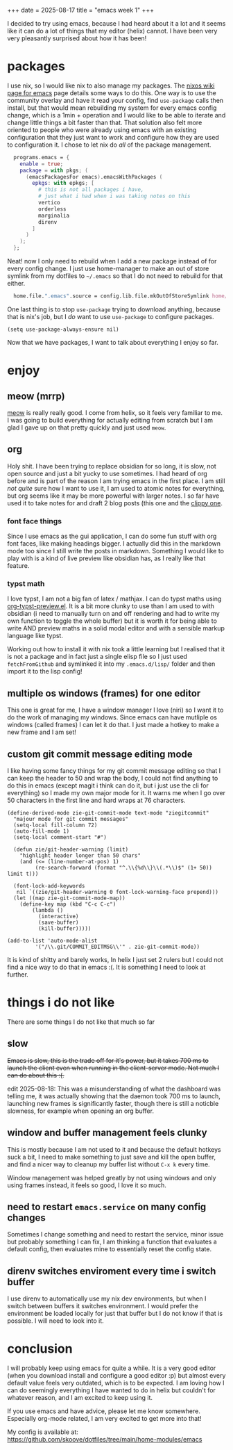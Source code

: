 +++
date = 2025-08-17
title = "emacs week 1"
+++

I decided to try using emacs, because I had heard about it a lot and it seems like it can do a lot of things that my editor (helix) cannot. I have been very very pleasantly surprised about how it has been!

# packages
I use nix, so I would like nix to also manage my packages. The [nixos wiki page for emacs](<https://nixos.wiki/wiki/Emacs>) page details some ways to do this. One way is to use the community overlay and have it read your config, find `use-package` calls then install, but that would mean rebuilding my system for every emacs config change, which is a 1min + operation and I would like to be able to iterate and change little things a bit faster than that. That solution also felt more oriented to people who were already using emacs with an existing configuration that they just want to work and configure how they are used to configuration it. I chose to let nix do *all* of the package management.

``` nix
  programs.emacs = {
    enable = true;
    package = with pkgs; (
      (emacsPackagesFor emacs).emacsWithPackages (
        epkgs: with epkgs; [
		  # this is not all packages i have,
		  # just what i had when i was taking notes on this
          vertico
          orderless
          marginalia
          direnv
        ]
      )
    );
  };
```

Neat! now I only need to rebuild when I add a new package instead of for every config change. I just use home-manager to make an out of store symlink from my dotfiles to `~/.emacs` so that I do not need to rebuild for that either.

```nix
  home.file.".emacs".source = config.lib.file.mkOutOfStoreSymlink home/zie/.dotfiles/home-modules/emacs/emacs.el;
```

One last thing is to stop `use-package` trying to download anything, because that is nix's job, but I *do* want to use `use-package` to configure packages.

```emacs-lisp
(setq use-package-always-ensure nil)
```

Now that we have packages, I want to talk about everything I enjoy so far.

# enjoy
## meow (mrrp)
[meow](<https://github.com/meow-edit/meow>) is really really good. I come from helix, so it feels very familiar to me. I was going to build everything for actually editing from scratch but I am glad I gave up on that pretty quickly and just used `meow`.

## org
Holy shit. I have been trying to replace obsidian for so long, it is slow, not open source and just a bit yucky to use sometimes. I had heard of org before and is part of the reason I am trying emacs in the first place. I am still *not quite* sure how I want to use it, I am used to atomic notes for everything, but org seems like it may be more powerful with larger notes. I so far have used it to take notes for and draft 2 blog posts (this one and the [clippy one](/blog/just-wanting-to-help).

### font face things
Since I use emacs as the gui application, I can do some fun stuff with org font faces, like making headings bigger. I actually did this in the markdown mode too since I still write the posts in markdown. Something I would like to play with is a kind of live preview like obsidian has, as I really like that feature.

### typst math
I love typst, I am not a big fan of latex / mathjax. I can do typst maths using [org-typst-preview.el](<https://github.com/remimimimimi/org-typst-preview.el>). It is a bit more clunky to use than I am used to with obsidian (i need to manually turn on and off rendering and had to write my own function to toggle the whole buffer) but it is worth it for being able to write AND preview maths in a solid modal editor and with a sensible markup language like typst. 

Working out how to install it with nix took a little learning but I realised that it is not a package and in fact just a single elisp file so I just used `fetchFromGithub` and symlinked it into my `.emacs.d/lisp/` folder and then import it to the lisp config!

## multiple os windows (frames) for one editor
This one is great for me, I have a window manager I love (niri) so I want it to do the work of managing my windows. Since emacs can have mutliple os windows (called frames) I can let it do that. I just made a hotkey to make a new frame and I am set!

## custom git commit message editing mode
I like having some fancy things for my git commit message editing so that I can keep the header to 50 and wrap the body, I could not find anything to do this in emacs (except magit i think can do it, but i just use the cli for everything) so I made my own major mode for it. It warns me when I go over 50 characters in the first line and hard wraps at 76 characters.

```emacs-lisp
(define-derived-mode zie-git-commit-mode text-mode "ziegitcommit"
  "majour mode for git commit messages"
  (setq-local fill-column 72)
  (auto-fill-mode 1)
  (setq-local comment-start "#")

  (defun zie/git-header-warning (limit)
    "highlight header longer than 50 chars"
    (and (<= (line-number-at-pos) 1)
         (re-search-forward (format "^.\\{%d\\}\\(.*\\)$" (1+ 50)) limit t)))

  (font-lock-add-keywords
   nil `((zie/git-header-warning 0 font-lock-warning-face prepend)))
  (let ((map zie-git-commit-mode-map))
    (define-key map (kbd "C-c C-c")
		(lambda ()
		  (interactive)
		  (save-buffer)
		  (kill-buffer)))))

(add-to-list 'auto-mode-alist
	     '("/\\.git/COMMIT_EDITMSG\\'" . zie-git-commit-mode))
```

It is kind of shitty and barely works, In helix I just set 2 rulers but I could not find a nice way to do that in emacs :(. It is something I need to look at further.

# things i do not like
There are some things I do not like that much so far

## slow
~~Emacs is slow, this is the trade off for it's power, but it takes 700 ms to launch the client even when running in the client-server mode. Not much I can do about this :(.~~

edit 2025-08-18: This was a misunderstanding of what the dashboard was telling me, it was actually showing that the daemon took 700 ms to launch, launching new frames is significantly faster, though there is still a noticble slowness, for example when opening an org buffer.

## window and buffer management feels clunky
This is mostly because I am not used to it and because the default hotkeys suck a bit, I need to make something to just save and kill the open buffer, and find a nicer way to cleanup my buffer list without `C-x k` every time. 

Window management was helped greatly by not using windows and only using frames instead, it feels so good, I love it so much.

## need to restart `emacs.service` on many config changes
Sometimes I change something and need to restart the service, minor issue but probably something I can fix, I am thinking a function that evaluates a default config, then evaluates mine to essentially reset the config state.

## direnv switches enviroment every time i switch buffer
I use direnv to automatically use my nix dev environments, but when I switch between buffers it switches environment. I would prefer the environment be loaded locally for just that buffer but I do not know if that is possible. I will need to look into it.

# conclusion
I will probably keep using emacs for quite a while. It is a very good editor (when you download install and configure a good editor :p) but almost every default value feels very outdated, which is to be expected. I am loving how I can do seemingly everything I have wanted to do in helix but couldn't for whatever reason, and I am excited to keep using it.

If you use emacs and have advice, please let me know somewhere. Especially org-mode related, I am very excited to get more into that!

My config is available at: <https://github.com/skoove/dotfiles/tree/main/home-modules/emacs>
